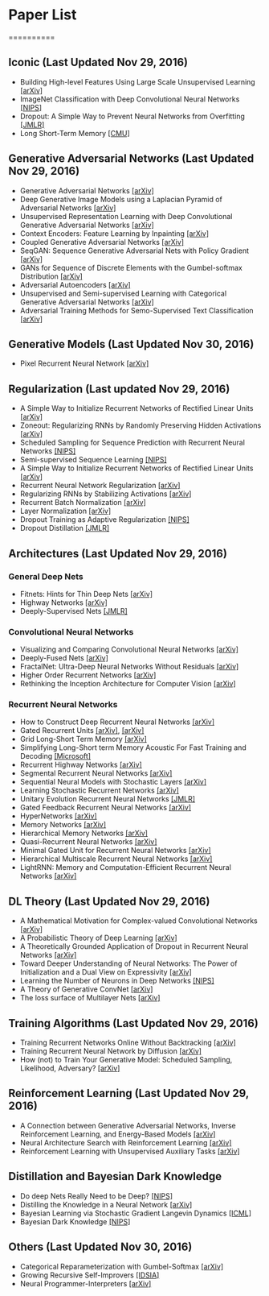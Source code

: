 # Paper List
==========

## Iconic (Last Updated Nov 29, 2016)
- Building High-level Features Using Large Scale Unsupervised Learning [[arXiv]](https://arxiv.org/pdf/1112.6209.pdf)
- ImageNet Classification with Deep Convolutional Neural Networks [[NIPS]](https://papers.nips.cc/paper/4824-imagenet-classification-with-deep-convolutional-neural-networks.pdf)
- Dropout: A Simple Way to Prevent Neural Networks from Overfitting [[JMLR]](http://jmlr.org/papers/volume15/srivastava14a/srivastava14a.pdf)
- Long Short-Term Memory [[CMU]](http://deeplearning.cs.cmu.edu/pdfs/Hochreiter97_lstm.pdf)

## Generative Adversarial Networks (Last Updated Nov 29, 2016)
- Generative Adversarial Networks [[arXiv]](https://arxiv.org/pdf/1406.2661v1.pdf)
- Deep Generative Image Models using a Laplacian Pyramid of Adversarial Networks [[arXiv]](https://arxiv.org/pdf/1506.05751.pdf)
- Unsupervised Representation Learning with Deep Convolutional Generative Adversarial Networks [[arXiv]](https://arxiv.org/pdf/1511.06434v2.pdf)
- Context Encoders: Feature Learning by Inpainting [[arXiv]](https://arxiv.org/pdf/1604.07379v2.pdf)
- Coupled Generative Adversarial Networks [[arXiv]](https://arxiv.org/pdf/1606.07536.pdf)
- SeqGAN: Sequence Generative Adversarial Nets with Policy Gradient [[arXiv]](https://arxiv.org/pdf/1609.05473v4.pdf)
- GANs for Sequence of Discrete Elements with the Gumbel-softmax Distribution [[arXiv]](https://arxiv.org/pdf/1611.04051v1.pdf)
- Adversarial Autoencoders [[arXiv]](https://arxiv.org/pdf/1511.05644.pdf)
- Unsupervised and Semi-supervised Learning with Categorical Generative Adversarial Networks [[arXiv]](https://arxiv.org/pdf/1511.06390v2.pdf)
- Adversarial Training Methods for Semo-Supervised Text Classification [[arXiv]](https://arxiv.org/pdf/1605.07725v2.pdf)

## Generative Models (Last Updated Nov 30, 2016)
- Pixel Recurrent Neural Network [[arXiv]](https://arxiv.org/pdf/1601.06759v3.pdf)

## Regularization (Last updated Nov 29, 2016)
- A Simple Way to Initialize Recurrent Networks of Rectified Linear Units [[arXiv]](https://arxiv.org/pdf/1504.00941v2.pdf)
- Zoneout: Regularizing RNNs by Randomly Preserving Hidden Activations [[arXiv]](https://arxiv.org/pdf/1606.01305v2.pdf)
- Scheduled Sampling for Sequence Prediction with Recurrent Neural Networks [[NIPS]](https://papers.nips.cc/paper/5956-scheduled-sampling-for-sequence-prediction-with-recurrent-neural-networks.pdf)
- Semi-supervised Sequence Learning [[NIPS]](https://papers.nips.cc/paper/5949-semi-supervised-sequence-learning.pdf)
- A Simple Way to Initialize Recurrent Networks of Rectified Linear Units [[arXiv]](https://arxiv.org/pdf/1504.00941.pdf)
- Recurrent Neural Network Regularization [[arXiv]](https://arxiv.org/pdf/1409.2329.pdf)
- Regularizing RNNs by Stabilizing Activations [[arXiv]](https://arxiv.org/pdf/1511.08400v7.pdf)
- Recurrent Batch Normalization [[arXiv]](https://arxiv.org/pdf/1603.09025.pdf)
- Layer Normalization [[arXiv]](https://arxiv.org/pdf/1607.06450.pdf)
- Dropout Training as Adaptive Regularization [[NIPS]](https://papers.nips.cc/paper/4882-dropout-training-as-adaptive-regularization.pdf)
- Dropout Distillation [[JMLR]](http://jmlr.org/proceedings/papers/v48/bulo16.pdf)

## Architectures (Last Updated Nov 29, 2016)

### General Deep Nets
- Fitnets: Hints for Thin Deep Nets [[arXiv]](https://arxiv.org/pdf/1412.6550v4.pdf)
- Highway Networks [[arXiv]](https://arxiv.org/pdf/1505.00387.pdf)
- Deeply-Supervised Nets [[JMLR]](http://jmlr.org/proceedings/papers/v38/lee15a.pdf)

### Convolutional Neural Networks
- Visualizing and Comparing Convolutional Neural Networks [[arXiv]](https://arxiv.org/pdf/1412.6631v2.pdf)
- Deeply-Fused Nets [[arXiv]](https://arxiv.org/pdf/1605.07716v1.pdf)
- FractalNet: Ultra-Deep Neural Networks Without Residuals [[arXiv]](https://arxiv.org/pdf/1605.07648v2.pdf)
- Higher Order Recurrent Networks [[arXiv]](https://arxiv.org/pdf/1605.00064v1.pdf)
- Rethinking the Inception Architecture for Computer Vision [[arXiv]](https://arxiv.org/pdf/1512.00567v3.pdf)

### Recurrent Neural Networks
- How to Construct Deep Recurrent Neural Networks [[arXiv]](https://arxiv.org/pdf/1312.6026v5.pdf)
- Gated Recurrent Units [[arXiv]](https://arxiv.org/pdf/1406.1078v3.pdf), [[arXiv]](https://arxiv.org/pdf/1412.3555v1.pdf)
- Grid Long-Short Term Memory [[arXiv]](https://arxiv.org/pdf/1507.01526v3.pdf)
- Simplifying Long-Short term Memory Acoustic For Fast Training and Decoding [[Microsoft]](https://www.microsoft.com/en-us/research/wp-content/uploads/2016/06/lstm_simplification-1.pdf)
- Recurrent Highway Networks [[arXiv]](https://arxiv.org/pdf/1607.03474v3.pdf)
- Segmental Recurrent Neural Networks [[arXiv]](https://arxiv.org/pdf/1511.06018v2.pdf)
- Sequential Neural Models with Stochastic Layers [[arXiv]](https://arxiv.org/pdf/1605.07571.pdf)
- Learning Stochastic Recurrent Networks [[arXiv]](https://arxiv.org/pdf/1411.7610v3.pdf)
- Unitary Evolution Recurrent Neural Networks [[JMLR]](http://jmlr.org/proceedings/papers/v48/arjovsky16.pdf)
- Gated Feedback Recurrent Neural Networks [[arXiv]](https://arxiv.org/pdf/1502.02367.pdf)
- HyperNetworks [[arXiv]](https://arxiv.org/pdf/1609.09106v3.pdf)
- Memory Networks [[arXiv]](https://arxiv.org/pdf/1410.3916v11.pdf)
- Hierarchical Memory Networks [[arXiv]](https://arxiv.org/pdf/1605.07427v1.pdf)
- Quasi-Recurrent Neural Networks [[arXiv]](https://arxiv.org/pdf/1611.01576v2.pdf)
- Minimal Gated Unit for Recurrent Neural Networks [[arXiv]](https://arxiv.org/pdf/1603.09420.pdf)
- Hierarchical Multiscale Recurrent Neural Networks [[arXiv]](https://arxiv.org/pdf/1609.01704.pdf)
- LightRNN: Memory and Computation-Efficient Recurrent Neural Networks [[arXiv]](https://arxiv.org/pdf/1610.09893v1.pdf)

## DL Theory (Last Updated Nov 29, 2016)
- A Mathematical Motivation for Complex-valued Convolutional Networks [[arXiv]](https://arxiv.org/pdf/1503.03438v3.pdf)
- A Probabilistic Theory of Deep Learning [[arXiv]](https://arxiv.org/pdf/1504.00641v1.pdf)
- A Theoretically Grounded Application of Dropout in Recurrent Neural Networks [[arXiv]](https://arxiv.org/pdf/1512.05287v5.pdf)
- Toward Deeper Understanding of Neural Networks: The Power of Initialization and a Dual View on Expressivity [[arXiv]](https://arxiv.org/pdf/1602.05897v1.pdf)
- Learning the Number of Neurons in Deep Networks [[NIPS]](http://papers.nips.cc/paper/6372-learning-the-number-of-neurons-in-deep-networks.pdf)
- A Theory of Generative ConvNet [[arXiv]](http://arxiv.org/pdf/1602.03264v3.pdf)
- The loss surface of Multilayer Nets [[arXiv]](https://arxiv.org/pdf/1412.0233v3.pdf)

## Training Algorithms (Last Updated Nov 29, 2016)
- Training Recurrent Networks Online Without Backtracking [[arXiv]](https://arxiv.org/pdf/1507.07680v2.pdf)
- Training Recurrent Neural Network by Diffusion [[arXiv]](https://arxiv.org/pdf/1601.04114v2.pdf)
- How (not) to Train Your Generative Model: Scheduled Sampling, Likelihood, Adversary? [[arXiv]](https://arxiv.org/pdf/1511.05101.pdf)

## Reinforcement Learning (Last Updated Nov 29, 2016)
- A Connection between Generative Adversarial Networks, Inverse Reinforcement Learning, and Energy-Based Models [[arXiv]](https://arxiv.org/pdf/1611.03852v3.pdf)
- Neural Architecture Search with Reinforcement Learning [[arXiv]](https://arxiv.org/pdf/1611.01578v1.pdf)
- Reinforcement Learning with Unsupervised Auxiliary Tasks [[arXiv]](https://arxiv.org/pdf/1611.05397v1.pdf)

## Distillation and Bayesian Dark Knowledge
- Do deep Nets Really Need to be Deep? [[NIPS]](http://papers.nips.cc/paper/5484-do-deep-nets-really-need-to-be-deep.pdf)
- Distilling the Knowledge in a Neural Network [[arXiv]](http://arxiv.org/pdf/1503.02531v1.pdf)
- Bayesian Learning via Stochastic Gradient Langevin Dynamics [[ICML]](http://www.icml-2011.org/papers/398_icmlpaper.pdf)
- Bayesian Dark Knowledge [[NIPS]](https://papers.nips.cc/paper/5965-bayesian-dark-knowledge.pdf)

## Others (Last Updated Nov 30, 2016)
- Categorical Reparameterization with Gumbel-Softmax [[arXiv]](https://arxiv.org/pdf/1611.01144v2.pdf)
- Growing Recursive Self-Improvers [[IDSIA]](http://people.idsia.ch/~steunebrink/Publications/AGI16_growing_recursive_self-improvers.pdf)
- Neural Programmer-Interpreters [[arXiv]](https://arxiv.org/pdf/1511.06279v4.pdf)

